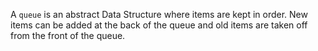 A `queue` is an abstract Data Structure where items are kept in order. New items can be added at the back of the queue and old items are taken off from the front of the queue.